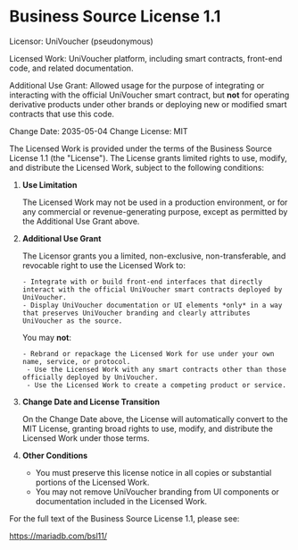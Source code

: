 # Business Source License 1.1

Licensor: UniVoucher (pseudonymous)

Licensed Work: UniVoucher platform, including smart contracts, front-end code, and related documentation.

Additional Use Grant: Allowed usage for the purpose of integrating or interacting with the official UniVoucher smart contract, but **not** for operating derivative products under other brands or deploying new or modified smart contracts that use this code.

Change Date: 2035-05-04
Change License: MIT

The Licensed Work is provided under the terms of the Business Source License 1.1 (the "License"). The License grants limited rights to use, modify, and distribute the Licensed Work, subject to the following conditions:

1. **Use Limitation**

    The Licensed Work may not be used in a production environment, or for any commercial or revenue-generating purpose, except   as permitted by the Additional Use Grant above.

2. **Additional Use Grant**

    The Licensor grants you a limited, non-exclusive, non-transferable, and revocable right to use the Licensed Work to:

       - Integrate with or build front-end interfaces that directly interact with the official UniVoucher smart contracts deployed by UniVoucher.
       - Display UniVoucher documentation or UI elements *only* in a way that preserves UniVoucher branding and clearly attributes UniVoucher as the source.
   
      You may **not**:

       - Rebrand or repackage the Licensed Work for use under your own name, service, or protocol.
        - Use the Licensed Work with any smart contracts other than those officially deployed by UniVoucher.
        - Use the Licensed Work to create a competing product or service.

3. **Change Date and License Transition**

    On the Change Date above, the License will automatically convert to the MIT License, granting broad rights to use, modify, and distribute the Licensed Work under those terms.

4. **Other Conditions**

     - You must preserve this license notice in all copies or substantial portions of the Licensed Work.
     - You may not remove UniVoucher branding from UI components or documentation included in the Licensed Work.

For the full text of the Business Source License 1.1, please see:

https://mariadb.com/bsl11/ 